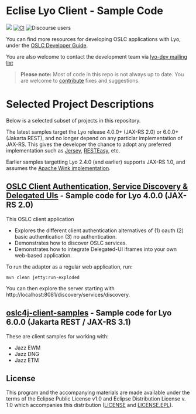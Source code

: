 # Eclise Lyo Client - Sample Code

[![](https://img.shields.io/badge/project-Eclipse%20Lyo-blue?color=418eeb)](https://github.com/eclipse/lyo)
[![CI](https://github.com/OSLC/lyo-samples/actions/workflows/maven.yml/badge.svg)](https://github.com/OSLC/lyo-samples/actions/workflows/maven.yml)
![Discourse users](https://img.shields.io/discourse/users?color=28bd84&server=https%3A%2F%2Fforum.open-services.net%2F)

You can find more resources for developing OSLC applications with Lyo, under the [OSLC Developer Guide](http://oslc.github.io/developing-oslc-applications/eclipse_lyo/eclipse-lyo.html).

You are also welcome to contact the development team via [lyo-dev mailing list](https://dev.eclipse.org/mailman/listinfo/lyo-dev)

> **Please note:** Most of code in this repo is not always up to date. You are welcome to [contribute](https://github.com/eclipse/lyo#contributing) fixes and suggestions.

# Selected Project Descriptions

Below is a selected subset of projects in this repository.

The latest samples target the Lyo release 4.0.0+ (JAX-RS 2.0) or 6.0.0+ (Jakarta REST), and no longer depend on any particlar implementation of JAX-RS. This gives the developer the chance to adopt any preferred implementation such as [Jersey](https://jersey.github.io/), [RESTEasy](https://resteasy.github.io/), etc.

Earlier samples targetting Lyo 2.4.0 (and earlier) supports JAX-RS 1.0, and assumes the [Apache Wink implementation](https://svn.apache.org/repos/infra/websites/production/wink/content/index.html).

## [OSLC Client Authentication, Service Discovery & Delegated UIs](https://github.com/OSLC/lyo-samples/tree/master/client-oauth-discovery-dui) - Sample code for Lyo 4.0.0 (JAX-RS 2.0)

This OSLC client application

- Explores the different client authentication alternatives of (1) oauth (2) basic authentication (3) no authentication.
- Demonstrates how to discover OSLC services.
- Demonstrates how to integrate Delegated-UI iframes into your own web-based application.

To run the adaptor as a regular web application, run:

    mvn clean jetty:run-exploded

You can then explore the server starting with http://localhost:8081/discovery/services/discovery.

## [oslc4j-client-samples](https://github.com/OSLC/lyo-samples/tree/master/lyo-client-samples) - Sample code for Lyo 6.0.0 (Jakarta REST / JAX-RS 3.1)

These are client samples for working with:

- Jazz EWM
- Jazz DNG
- Jazz ETM

## License

This program and the accompanying materials are made available under the terms of the Eclipse Public License v1.0 and Eclipse Distribution License v. 1.0 which accompanies this distribution ([LICENSE](LICENSE) and [LICENSE.EPL](LICENSE.EPL)).
